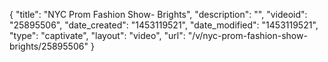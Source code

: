 {
    "title": "NYC Prom Fashion Show- Brights",
    "description": "",
    "videoid": "25895506",
    "date_created": "1453119521",
    "date_modified": "1453119521",
    "type": "captivate",
    "layout": "video",
    "url": "\/v\/nyc-prom-fashion-show-brights\/25895506"
}